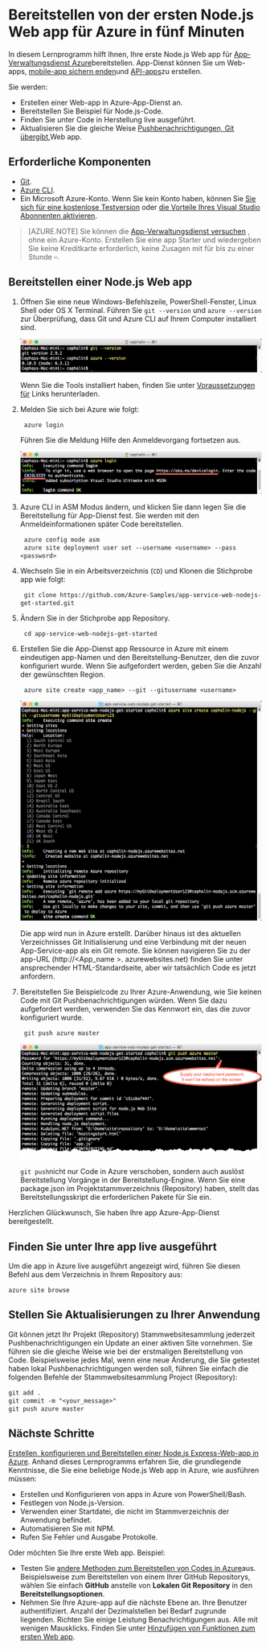 <properties 
    pageTitle="Bereitstellen von Node.js Web app für Azure in fünf Minuten | Microsoft Azure" 
    description="Erfahren Sie, wie einfach es ist, Web apps in App-Dienst ausführen, indem Sie eine Beispiel-app. Starten Sie real Entwicklung schnell ausführen und sehen Sie Ergebnisse sofort." 
    services="app-service\web"
    documentationCenter=""
    authors="cephalin"
    manager="wpickett"
    editor=""
/>

<tags
    ms.service="app-service-web"
    ms.workload="web"
    ms.tgt_pltfrm="na"
    ms.devlang="na"
    ms.topic="hero-article"
    ms.date="10/13/2016" 
    ms.author="cephalin"
/>
    
# <a name="deploy-your-first-nodejs-web-app-to-azure-in-five-minutes"></a>Bereitstellen von der ersten Node.js Web app für Azure in fünf Minuten

In diesem Lernprogramm hilft Ihnen, Ihre erste Node.js Web app für [App-Verwaltungsdienst Azure](../app-service/app-service-value-prop-what-is.md)bereitstellen.
App-Dienst können Sie um Web-apps, [mobile-app sichern enden](/documentation/learning-paths/appservice-mobileapps/)und [API-apps](../app-service-api/app-service-api-apps-why-best-platform.md)zu erstellen.

Sie werden: 

- Erstellen einer Web-app in Azure-App-Dienst an.
- Bereitstellen Sie Beispiel für Node.js-Code.
- Finden Sie unter Code in Herstellung live ausgeführt.
- Aktualisieren Sie die gleiche Weise [Pushbenachrichtigungen, Git übergibt,](https://git-scm.com/docs/git-push)Web app.

## <a name="prerequisites"></a>Erforderliche Komponenten

- [Git](http://www.git-scm.com/downloads).
- [Azure CLI](../xplat-cli-install.md).
- Ein Microsoft Azure-Konto. Wenn Sie kein Konto haben, können Sie [Sie sich für eine kostenlose Testversion](/pricing/free-trial/?WT.mc_id=A261C142F) oder [die Vorteile Ihres Visual Studio Abonnenten aktivieren](/pricing/member-offers/msdn-benefits-details/?WT.mc_id=A261C142F).

>[AZURE.NOTE] Sie können die [App-Verwaltungsdienst versuchen](http://go.microsoft.com/fwlink/?LinkId=523751) , ohne ein Azure-Konto. Erstellen Sie eine app Starter und wiedergeben Sie keine Kreditkarte erforderlich, keine Zusagen mit für bis zu einer Stunde –.

## <a name="deploy-a-nodejs-web-app"></a>Bereitstellen einer Node.js Web app

1. Öffnen Sie eine neue Windows-Befehlszeile, PowerShell-Fenster, Linux Shell oder OS X Terminal. Führen Sie `git --version` und `azure --version` zur Überprüfung, dass Git und Azure CLI auf Ihrem Computer installiert sind.

    ![Testen Sie Installation von CLI Tools für Ihre erste Web app in Azure](./media/app-service-web-get-started/1-test-tools.png)

    Wenn Sie die Tools installiert haben, finden Sie unter [Voraussetzungen für](#Prerequisites) Links herunterladen.

3. Melden Sie sich bei Azure wie folgt:

        azure login

    Führen Sie die Meldung Hilfe den Anmeldevorgang fortsetzen aus.

    ![Melden Sie sich bei Azure zum Erstellen Ihrer ersten Web app](./media/app-service-web-get-started/3-azure-login.png)

4. Azure CLI in ASM Modus ändern, und klicken Sie dann legen Sie die Bereitstellung für App-Dienst fest. Sie werden mit den Anmeldeinformationen später Code bereitstellen.

        azure config mode asm
        azure site deployment user set --username <username> --pass <password>

1. Wechseln Sie in ein Arbeitsverzeichnis (`CD`) und Klonen die Stichprobe app wie folgt:

        git clone https://github.com/Azure-Samples/app-service-web-nodejs-get-started.git

2. Ändern Sie in der Stichprobe app Repository.

        cd app-service-web-nodejs-get-started

4. Erstellen Sie die App-Dienst app Ressource in Azure mit einem eindeutigen app-Namen und den Bereitstellung-Benutzer, den die zuvor konfiguriert wurde. Wenn Sie aufgefordert werden, geben Sie die Anzahl der gewünschten Region.

        azure site create <app_name> --git --gitusername <username>

    ![Erstellen Sie in Azure Azure Ressource für Ihre erste Web app](./media/app-service-web-get-started-languages/node-site-create.png)

    Die app wird nun in Azure erstellt. Darüber hinaus ist des aktuellen Verzeichnisses Git Initialisierung und eine Verbindung mit der neuen App-Service-app als ein Git remote.
    Sie können navigieren Sie zu der app-URL (http://&lt;App_name >. azurewebsites.net) finden Sie unter ansprechender HTML-Standardseite, aber wir tatsächlich Code es jetzt anfordern.

4. Bereitstellen Sie Beispielcode zu Ihrer Azure-Anwendung, wie Sie keinen Code mit Git Pushbenachrichtigungen würden. Wenn Sie dazu aufgefordert werden, verwenden Sie das Kennwort ein, das die zuvor konfiguriert wurde.

        git push azure master

    ![Drücken Sie bei der ersten Web app in Azure code](./media/app-service-web-get-started-languages/node-git-push.png)

    `git push`nicht nur Code in Azure verschoben, sondern auch auslöst Bereitstellung Vorgänge in der Bereitstellung-Engine. 
    Wenn Sie eine package.json im Projektstammverzeichnis (Repository) haben, stellt das Bereitstellungsskript die erforderlichen Pakete für Sie ein. 

Herzlichen Glückwunsch, Sie haben Ihre app Azure-App-Dienst bereitgestellt.

## <a name="see-your-app-running-live"></a>Finden Sie unter Ihre app live ausgeführt

Um die app in Azure live ausgeführt angezeigt wird, führen Sie diesen Befehl aus dem Verzeichnis in Ihrem Repository aus:

    azure site browse

## <a name="make-updates-to-your-app"></a>Stellen Sie Aktualisierungen zu Ihrer Anwendung

Git können jetzt Ihr Projekt (Repository) Stammwebsitesammlung jederzeit Pushbenachrichtigungen ein Update an einer aktiven Site vornehmen. Sie führen sie die gleiche Weise wie bei der erstmaligen Bereitstellung von Code. Beispielsweise jedes Mal, wenn eine neue Änderung, die Sie getestet haben lokal Pushbenachrichtigungen werden soll, führen Sie einfach die folgenden Befehle der Stammwebsitesammlung Project (Repository):

    git add .
    git commit -m "<your_message>"
    git push azure master

## <a name="next-steps"></a>Nächste Schritte

[Erstellen, konfigurieren und Bereitstellen einer Node.js Express-Web-app in Azure](app-service-web-nodejs-get-started.md). Anhand dieses Lernprogramms erfahren Sie, die grundlegende Kenntnisse, die Sie eine beliebige Node.js Web app in Azure, wie ausführen müssen:

- Erstellen und Konfigurieren von apps in Azure von PowerShell/Bash.
- Festlegen von Node.js-Version.
- Verwenden einer Startdatei, die nicht im Stammverzeichnis der Anwendung befindet.
- Automatisieren Sie mit NPM.
- Rufen Sie Fehler und Ausgabe Protokolle.

Oder möchten Sie Ihre erste Web app. Beispiel:

- Testen Sie [andere Methoden zum Bereitstellen von Codes in Azure](../app-service-web/web-sites-deploy.md)aus. Beispielsweise zum Bereitstellen von einem Ihrer GitHub Repositorys, wählen Sie einfach **GitHub** anstelle von **Lokalen Git Repository** in den **Bereitstellungsoptionen**.
- Nehmen Sie Ihre Azure-app auf die nächste Ebene an. Ihre Benutzer authentifiziert. Anzahl der Dezimalstellen bei Bedarf zugrunde liegenden. Richten Sie einige Leistung Benachrichtigungen aus. Alle mit wenigen Mausklicks. Finden Sie unter [Hinzufügen von Funktionen zum ersten Web app](app-service-web-get-started-2.md).


